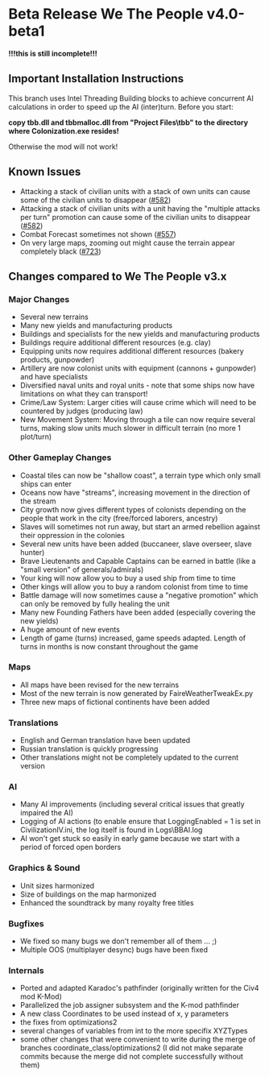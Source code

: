 # Beta Release We The People v4.0-beta1
**!!!this is still incomplete!!!**

## Important Installation Instructions
This branch uses Intel Threading Building blocks to achieve concurrent AI calculations in order to speed up the AI (inter)turn. 
Before you start:

**copy tbb.dll and tbbmalloc.dll from "Project Files\tbb" to the directory where Colonization.exe resides!**

Otherwise the mod will not work!

## Known Issues
* Attacking a stack of civilian units with a stack of own units can cause some of the civilian units to disappear ([#582](https://github.com/We-the-People-civ4col-mod/Mod/issues/582))
* Attacking a stack of civilian units with a unit having the "multiple attacks per turn" promotion can cause some of the civilian units to disappear ([#582](https://github.com/We-the-People-civ4col-mod/Mod/issues/582))
* Combat Forecast sometimes not shown ([#557](https://github.com/We-the-People-civ4col-mod/Mod/issues/557))
* On very large maps, zooming out might cause the terrain appear completely black ([#723](https://github.com/We-the-People-civ4col-mod/Mod/issues/723))


## Changes compared to We The People v3.x
### Major Changes
* Several new terrains
* Many new yields and manufacturing products
* Buildings and specialists for the new yields and manufacturing products
* Buildings require additional different resources (e.g. clay)
* Equipping units now requires additional different resources (bakery products, gunpowder)
* Artillery are now colonist units with equipment (cannons + gunpowder) and have specialists
* Diversified naval units and royal units - note that some ships now have limitations on what they can transport!
* Crime/Law System: Larger cities will cause crime which will need to be countered by judges (producing law)
* New Movement System: Moving through a tile can now require several turns, making slow units much slower in difficult terrain (no more 1 plot/turn)

### Other Gameplay Changes
* Coastal tiles can now be "shallow coast", a terrain type which only small ships can enter
* Oceans now have "streams", increasing movement in the direction of the stream
* City growth now gives different types of colonists depending on the people that work in the city (free/forced laborers, ancestry)
* Slaves will sometimes not run away, but start an armed rebellion against their oppression in the colonies
* Several new units have been added (buccaneer, slave overseer, slave hunter)
* Brave Lieutenants and Capable Captains can be earned in battle (like a "small version" of generals/admirals)
* Your king will now allow you to buy a used ship from time to time
* Other kings will allow you to buy a random colonist from time to time
* Battle damage will now sometimes cause a "negative promotion" which can only be removed by fully healing the unit
* Many new Founding Fathers have been added (especially covering the new yields)
* A huge amount of new events
* Length of game (turns) increased, game speeds adapted. Length of turns in months is now constant throughout the game

### Maps
* All maps have been revised for the new terrains
* Most of the new terrain is now generated by FaireWeatherTweakEx.py  
* Three new maps of fictional continents have been added  

### Translations
* English and German translation have been updated
* Russian translation is quickly progressing
* Other translations might not be completely updated to the current version

### AI
* Many AI improvements (including several critical issues that greatly impaired the AI)  
* Logging of AI actions (to enable ensure that LoggingEnabled = 1 is set in CivilizationIV.ini, the log itself is found in Logs\BBAI.log  
* AI won't get stuck so easily in early game because we start with a period of forced open borders

### Graphics & Sound
* Unit sizes harmonized
* Size of buildings on the map harmonized
* Enhanced the soundtrack by many royalty free titles

### Bugfixes
* We fixed so many bugs we don't remember all of them ... ;)
* Multiple OOS (multiplayer desync) bugs have been fixed

### Internals
* Ported and adapted Karadoc's pathfinder (originally written for the Civ4 mod K-Mod)  
* Parallelized the job assigner subsystem and the K-mod pathfinder
* A new class Coordinates to be used instead of x, y parameters
* the fixes from optimizations2
* several changes of variables from int to the more specifix XYZTypes
* some other changes that were convenient to write during the merge of branches coordinate_class/optimizations2 (I did not make separate commits because the merge did not complete successfully without them)
